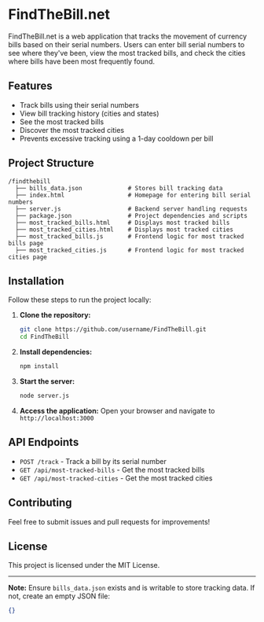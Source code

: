 # FindTheBill.net

FindTheBill.net is a web application that tracks the movement of currency bills based on their serial numbers. Users can enter bill serial numbers to see where they've been, view the most tracked bills, and check the cities where bills have been most frequently found.

## Features
- Track bills using their serial numbers
- View bill tracking history (cities and states)
- See the most tracked bills
- Discover the most tracked cities
- Prevents excessive tracking using a 1-day cooldown per bill

## Project Structure
```
/findthebill
  ├── bills_data.json             # Stores bill tracking data
  ├── index.html                  # Homepage for entering bill serial numbers
  ├── server.js                   # Backend server handling requests
  ├── package.json                # Project dependencies and scripts
  ├── most_tracked_bills.html     # Displays most tracked bills
  ├── most_tracked_cities.html    # Displays most tracked cities
  ├── most_tracked_bills.js       # Frontend logic for most tracked bills page
  ├── most_tracked_cities.js      # Frontend logic for most tracked cities page
```

## Installation
Follow these steps to run the project locally:

1. **Clone the repository:**
    ```bash
    git clone https://github.com/username/FindTheBill.git
    cd FindTheBill
    ```

2. **Install dependencies:**
    ```bash
    npm install
    ```

3. **Start the server:**
    ```bash
    node server.js
    ```

4. **Access the application:**
    Open your browser and navigate to `http://localhost:3000`

## API Endpoints
- `POST /track` - Track a bill by its serial number
- `GET /api/most-tracked-bills` - Get the most tracked bills
- `GET /api/most-tracked-cities` - Get the most tracked cities

## Contributing
Feel free to submit issues and pull requests for improvements!

## License
This project is licensed under the MIT License.

---

**Note:** Ensure `bills_data.json` exists and is writable to store tracking data. If not, create an empty JSON file:
```json
{}
```


